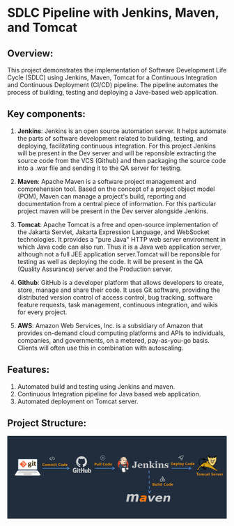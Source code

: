 # SDLC Pipeline with Jenkins, Maven, and Tomcat

## Overview: 
This project demonstrates the implementation of Software Development Life Cycle (SDLC) using Jenkins, Maven, Tomcat for a Continuous Integration and 
Continuous Deployment (CI/CD) pipeline. The pipeline automates the process of building, testing and deploying a Jave-based web application.

## Key components: 
1. **Jenkins**: Jenkins is an open source automation server. It helps automate the parts of software development related to building, testing, and deploying, facilitating continuous integration. For this project Jenkins will be present in the Dev server and will be reponsible extracting the source code from the VCS (Github) and then packaging the source code into a .war file and sending it to the QA server for testing. 

2. **Maven**: Apache Maven is a software project management and comprehension tool. Based on the concept of a project object model (POM), Maven can manage a project's build, reporting and documentation from a central piece of information. For this particular project maven will be present in the Dev server alongside Jenkins. 

3. **Tomcat**: Apache Tomcat is a free and open-source implementation of the Jakarta Servlet, Jakarta Expression Language, and WebSocket technologies. It provides a "pure Java" HTTP web server environment in which Java code can also run. Thus it is a Java web application server, although not a full JEE application server.Tomcat will be reponsible for testing as well as deploying the code. It will be present in the QA (Quality Assurance) server and the Production server.  

4. **Github**: GitHub is a developer platform that allows developers to create, store, manage and share their code. It uses Git software, providing the distributed version control of access control, bug tracking, software feature requests, task management, continuous integration, and wikis for every project.

5. **AWS**: Amazon Web Services, Inc. is a subsidiary of Amazon that provides on-demand cloud computing platforms and APIs to individuals, companies, and governments, on a metered, pay-as-you-go basis. Clients will often use this in combination with autoscaling.


## Features: 
1. Automated build and testing using Jenkins and maven.
2. Continuous Integration pipeline for Java based web application.
3. Automated deployment on Tomcat server.  

## Project Structure: 
![Alt text](y.png)
